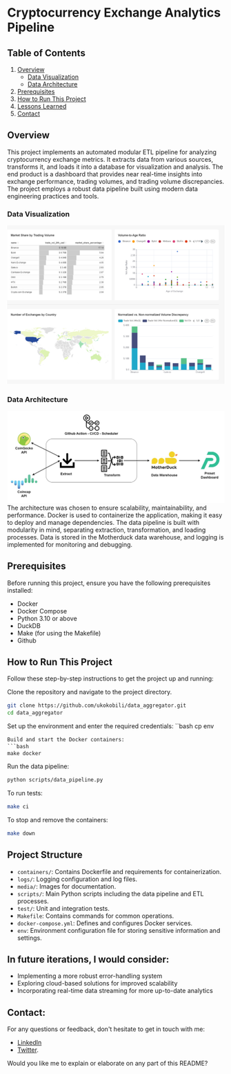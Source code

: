 # Cryptocurrency Exchange Analytics Pipeline

## Table of Contents

1. [Overview](#overview)
   - [Data Visualization](#data-visualization)
   - [Data Architecture](#data-architecture)
2. [Prerequisites](#prerequisites)
3. [How to Run This Project](#how-to-run-this-project)
4. [Lessons Learned](#lessons-learned)
5. [Contact](#contact)

## Overview
This project implements an automated modular ETL pipeline for analyzing cryptocurrency exchange metrics. It extracts data from various sources, transforms it, and loads it into a database for visualization and analysis. The end product is a dashboard that provides near real-time insights into exchange performance, trading volumes, and trading volume discrepancies. The project employs a robust data pipeline built using modern data engineering practices and tools.

### Data Visualization
![](https://github.com/ukokobili/data_aggregator/blob/main/media/cryptocurrency-exchange-metrics-dashboard-2024-06-25T08-12-48.937Z.jpg)
### Data Architecture
![](https://github.com/ukokobili/data_aggregator/blob/main/media/exchange_architecture.jpg)
The architecture was chosen to ensure scalability, maintainability, and performance. Docker is used to containerize the application, making it easy to deploy and manage dependencies. The data pipeline is built with modularity in mind, separating extraction, transformation, and loading processes. Data is stored in the Motherduck data warehouse, and logging is implemented for monitoring and debugging.

## Prerequisites

Before running this project, ensure you have the following prerequisites installed:

* Docker 
* Docker Compose
* Python 3.10 or above
* DuckDB
* Make (for using the Makefile)
* Github

## How to Run This Project
Follow these step-by-step instructions to get the project up and running:

Clone the repository and navigate to the project directory.
 ```bash
git clone https://github.com/ukokobili/data_aggregator.git
cd data_aggregator
```
Set up the environment and enter the required credentials:
``bash
cp env
```
Build and start the Docker containers:
```bash
make docker
```
Run the data pipeline:
```bash
python scripts/data_pipeline.py
```
To run tests:
```bash
make ci
```
To stop and remove the containers:
```bash
make down
```

## Project Structure

* `containers/`: Contains Dockerfile and requirements for containerization.
* `logs/`: Logging configuration and log files.
* `media/`: Images for documentation.
* `scripts/`: Main Python scripts including the data pipeline and ETL processes.
* `test/`: Unit and integration tests.
* `Makefile`: Contains commands for common operations.
* `docker-compose.yml`: Defines and configures Docker services.
*  `env`: Environment configuration file for storing sensitive information and settings.

## In future iterations, I would consider:

* Implementing a more robust error-handling system
* Exploring cloud-based solutions for improved scalability
* Incorporating real-time data streaming for more up-to-date analytics

## Contact:

For any questions or feedback, don't hesitate to get in touch with me:
* [LinkedIn](https://www.linkedin.com/in/jacobukokobili/)
* [Twitter](https://x.com/jacobukokobili).

Would you like me to explain or elaborate on any part of this README?
